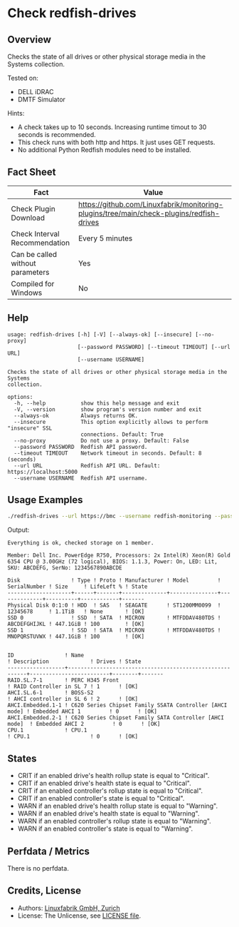 # Check redfish-drives

## Overview

Checks the state of all drives or other physical storage media in the Systems collection.

Tested on:

* DELL iDRAC
* DMTF Simulator

Hints:

* A check takes up to 10 seconds. Increasing runtime timout to 30 seconds is recommended.
* This check runs with both http and https. It just uses GET requests.
* No additional Python Redfish modules need to be installed.


## Fact Sheet

| Fact | Value |
|----|----|
| Check Plugin Download                 | <https://github.com/Linuxfabrik/monitoring-plugins/tree/main/check-plugins/redfish-drives> |
| Check Interval Recommendation         | Every 5 minutes |
| Can be called without parameters      | Yes |
| Compiled for Windows                  | No |


## Help

```text
usage: redfish-drives [-h] [-V] [--always-ok] [--insecure] [--no-proxy]
                      [--password PASSWORD] [--timeout TIMEOUT] [--url URL]
                      [--username USERNAME]

Checks the state of all drives or other physical storage media in the Systems
collection.

options:
  -h, --help           show this help message and exit
  -V, --version        show program's version number and exit
  --always-ok          Always returns OK.
  --insecure           This option explicitly allows to perform "insecure" SSL
                       connections. Default: True
  --no-proxy           Do not use a proxy. Default: False
  --password PASSWORD  Redfish API password.
  --timeout TIMEOUT    Network timeout in seconds. Default: 8 (seconds)
  --url URL            Redfish API URL. Default: https://localhost:5000
  --username USERNAME  Redfish API username.
```


## Usage Examples

```bash
./redfish-drives --url https://bmc --username redfish-monitoring --password 'mypassword'
```

Output:

```text
Everything is ok, checked storage on 1 member.

Member: Dell Inc. PowerEdge R750, Processors: 2x Intel(R) Xeon(R) Gold 6354 CPU @ 3.00GHz (72 logical), BIOS: 1.1.3, Power: On, LED: Lit, SKU: ABCDEFG, SerNo: 1234567890ABCDE

Disk                ! Type ! Proto ! Manufacturer ! Model         ! SerialNumber ! Size     ! LifeLeft % ! State 
--------------------+------+-------+--------------+---------------+--------------+----------+------------+-------
Physical Disk 0:1:0 ! HDD  ! SAS   ! SEAGATE      ! ST1200MM0099  ! 12345678     ! 1.1TiB   ! None       ! [OK]  
SSD 0               ! SSD  ! SATA  ! MICRON       ! MTFDDAV480TDS ! ABCDEFGHIJKL ! 447.1GiB ! 100        ! [OK]  
SSD 1               ! SSD  ! SATA  ! MICRON       ! MTFDDAV480TDS ! MNOPQRSTUVWX ! 447.1GiB ! 100        ! [OK]  


ID                ! Name                                                    ! Description             ! Drives ! State 
------------------+---------------------------------------------------------+-------------------------+--------+-------
RAID.SL.7-1       ! PERC H345 Front                                         ! RAID Controller in SL 7 ! 1      ! [OK]  
AHCI.SL.6-1       ! BOSS-S2                                                 ! AHCI controller in SL 6 ! 2      ! [OK]  
AHCI.Embedded.1-1 ! C620 Series Chipset Family SSATA Controller [AHCI mode] ! Embedded AHCI 1         ! 0      ! [OK]  
AHCI.Embedded.2-1 ! C620 Series Chipset Family SATA Controller [AHCI mode]  ! Embedded AHCI 2         ! 0      ! [OK]  
CPU.1             ! CPU.1                                                   ! CPU.1                   ! 0      ! [OK]
```


## States

* CRIT if an enabled drive's health rollup state is equal to "Critical".
* CRIT if an enabled drive's health state is equal to "Critical".
* CRIT if an enabled controller's rollup state is equal to "Critical".
* CRIT if an enabled controller's state is equal to "Critical".
* WARN if an enabled drive's health rollup state is equal to "Warning".
* WARN if an enabled drive's health state is equal to "Warning".
* WARN if an enabled controller's rollup state is equal to "Warning".
* WARN if an enabled controller's state is equal to "Warning".


## Perfdata / Metrics

There is no perfdata.


## Credits, License

* Authors: [Linuxfabrik GmbH, Zurich](https://www.linuxfabrik.ch)
* License: The Unlicense, see [LICENSE file](https://unlicense.org/).
